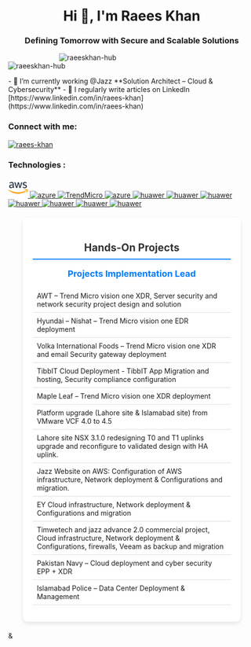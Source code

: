 <h1 align="center">Hi 👋, I'm Raees Khan</h1>
<h3 align="center">Defining Tomorrow with Secure and Scalable Solutions</h3>
<img align="right" width="400" src="https://assets-v2.lottiefiles.com/a/f1e1a7d0-1d3d-11ee-91c5-27c399cace92/GFI1KJwTVS.gif" alt="raeeskhan-hub"/>
<p align="left"><img src="https://komarev.com/ghpvc/?username=raeeskhan-hub&label=Profile%20views&color=0e75b6&style=flat" alt="raeeskhan-hub"/></p>
- 🔭 I’m currently working @Jazz **Solution Architect – Cloud & Cybersecurity**
- 📝 I regularly write articles on LinkedIn [https://www.linkedin.com/in/raees-khan](https://www.linkedin.com/in/raees-khan)
<h3 align="left">Connect with me:</h3>
<p align="left">
    <a href="https://linkedin.com/in/raees-khan" target="blank"><img align="center" src="https://raw.githubusercontent.com/rahuldkjain/github-profile-readme-generator/master/src/images/icons/Social/linked-in-alt.svg" alt="raees-khan" height="30" width="40"/></a>
</p>
<h3 align="left">Technologies :</h3>
<p align="left">
    <a href="https://aws.amazon.com" target="_blank" rel="noreferrer">
        <img src="https://raw.githubusercontent.com/devicons/devicon/master/icons/amazonwebservices/amazonwebservices-original-wordmark.svg" alt="aws" width="40" height="40"/>
    </a>
    <a href="https://azure.microsoft.com/en-in/" target="_blank" rel="noreferrer">
        <img src="https://www.vectorlogo.zone/logos/microsoft_azure/microsoft_azure-icon.svg" alt="azure" width="40" height="40"/>
    </a>
    <a href="https://www.trendmicro.com/en_us/business.html" target="_blank" rel="noreferrer">
        <img src="https://encrypted-tbn0.gstatic.com/images?q=tbn:ANd9GcQop_dskqgvivTywdpgB85Yatu7JoTen5RPjg&s" alt="TrendMicro" width="40" height="40"/>
    </a>
    <a href="https://www.trendmicro.com/en_us/business.html" target="_blank" rel="noreferrer">
        <img src="https://images.ctfassets.net/aoyx73g9h2pg/2pgojF0xYbPiO90nEe6MQn/104a8dde7850fd7820d1fe25f2ee1a7a/1IzqGZkxtu1msh1CA4R3X_BpRTQa_FRu1_1-Featured-1024x572.jpg?w=3840&q=100" alt="azure" width="40" height="40"/>
    </a>    
    <a href="https://www.huawei.com/en/" target="_blank" rel="noreferrer">
        <img src="https://encrypted-tbn0.gstatic.com/images?q=tbn:ANd9GcTr_8D0USdYOb8gPEOyKDyQY2xP9UZVr8pdEA&s" alt="huawer" width="100" height="40"/>
    </a>
    <a href="https://www.huawei.com/en/" target="_blank" rel="noreferrer">
        <img src="https://encrypted-tbn0.gstatic.com/images?q=tbn:ANd9GcQ0KWcIISysoKOnecfEzsK1ohELubZALz3ECw&s" alt="huawer" width="100" height="40"/>
    </a>
    <a href="https://www.huawei.com/en/" target="_blank" rel="noreferrer">
        <img src="https://encrypted-tbn0.gstatic.com/images?q=tbn:ANd9GcRWqhA1gv1uj0tWN1kJubhhPruf29_rk7D6ig&s" alt="huawer" width="60" height="60"/>
    </a>
    <a href="https://www.huawei.com/en/" target="_blank" rel="noreferrer">
        <img src="https://static-00.iconduck.com/assets.00/cisco-icon-2048x2048-yvjuekbj.png" alt="huawer" width="40" height="40"/>
    </a>
    <a href="https://www.huawei.com/en/" target="_blank" rel="noreferrer">
        <img src="https://cdn.prod.website-files.com/5ee732bebd9839b494ff27cd/5eef3a3260847d0d2783a76d_Microsoft-Logo-PNG-Transparent-Image.png" alt="huawer" width="40" height="40"/>
    </a>
    <a href="https://www.huawei.com/en/" target="_blank" rel="noreferrer">
        <img src="https://encrypted-tbn0.gstatic.com/images?q=tbn:ANd9GcRkj7pEe2KkuHittje6nvwqnW_tbZ9qw-dhoA&s" alt="huawer" width="40" height="40"/>
    </a>
    <a href="https://www.huawei.com/en/" target="_blank" rel="noreferrer">
        <img src="https://upload.wikimedia.org/wikipedia/commons/thumb/a/ad/HP_logo_2012.svg/2048px-HP_logo_2012.svg.png" alt="huawer" width="40" height="40"/>
    </a>
</p>
<div style="width: 80%; max-width: 900px; background: #fff; padding: 20px; border-radius: 10px; box-shadow: 0 4px 8px rgba(0, 0, 0, 0.1); margin: 20px auto;">
    <h2 style="text-align: center; color: #333; border-bottom: 2px solid #007BFF; padding-bottom: 10px;">Hands-On Projects</h2>
    <p style="font-size: 18px; color: #007BFF; font-weight: bold; text-align: center;">Projects Implementation Lead</p>
    <ul style="list-style-type: none; padding: 0;">
        <li style="padding: 8px; border-bottom: 1px solid #ddd;">AWT – Trend Micro vision one XDR, Server security and network security project design and solution</li>
        <li style="padding: 8px; border-bottom: 1px solid #ddd;">Hyundai – Nishat – Trend Micro vision one EDR deployment</li>
        <li style="padding: 8px; border-bottom: 1px solid #ddd;">Volka International Foods – Trend Micro vision one XDR and email Security gateway deployment</li>
        <li style="padding: 8px; border-bottom: 1px solid #ddd;">TibbIT Cloud Deployment - TibbIT App Migration and hosting, Security compliance configuration</li>
        <li style="padding: 8px; border-bottom: 1px solid #ddd;">Maple Leaf – Trend Micro vision one XDR deployment</li>
        <li style="padding: 8px; border-bottom: 1px solid #ddd;">Platform upgrade (Lahore site & Islamabad site) from VMware VCF 4.0 to 4.5</li>
        <li style="padding: 8px; border-bottom: 1px solid #ddd;">Lahore site NSX 3.1.0 redesigning T0 and T1 uplinks upgrade and reconfigure to validated design with HA uplink.</li>
        <li style="padding: 8px; border-bottom: 1px solid #ddd;">Jazz Website on AWS: Configuration of AWS infrastructure, Network deployment & Configurations and migration.</li>
        <li style="padding: 8px; border-bottom: 1px solid #ddd;">EY Cloud infrastructure, Network deployment & Configurations and migration</li>
        <li style="padding: 8px; border-bottom: 1px solid #ddd;">Timwetech and jazz advance 2.0 commercial project, Cloud infrastructure, Network deployment & Configurations, firewalls, Veeam as backup and migration</li>
        <li style="padding: 8px; border-bottom: 1px solid #ddd;">Pakistan Navy – Cloud deployment and cyber security EPP + XDR</li>
        <li style="padding: 8px; border-bottom: 1px solid #ddd;">Islamabad Police – Data Center Deployment & Management</li>
    </ul>
</div>
<p>&
